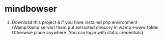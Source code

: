 # mindbowser

1. Download this project & if you have installed php environment (Wamp/Xamp server) them put extracted direcory in wamp->www folder Otherwise place anywhere (You can login with static credentials)
